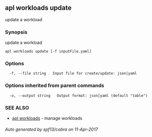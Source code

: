 ## apl workloads update

update a workload

### Synopsis


update a workload

```
apl workloads update [-f inputFile.yaml]
```

### Options

```
  -f, --file string   Input file for create/update: json|yaml
```

### Options inherited from parent commands

```
  -o, --output string   Output format: json|yaml (default "table")
```

### SEE ALSO
* [apl workloads](apl_workloads.md)	 - manage workloads

###### Auto generated by spf13/cobra on 11-Apr-2017
